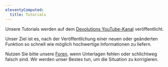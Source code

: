 ```yaml
---
eleventyComputed:
  title: Tutorials
---
```

Unsere Tutorials werden auf dem [Devolutions YouTube-Kanal](https://www.youtube.com/user/Devolutions) veröffentlicht.  

Unser Ziel ist es, nach der Veröffentlichung einer neuen oder geänderten Funktion so schnell wie möglich hochwertige Informationen zu liefern.  

Nutzen Sie bitte unsere [Foren](https://forum.devolutions.net/forums/78/remote-desktop-manager--support-deutsch), wenn Unterlagen fehlen oder schlichtweg falsch sind. Wir werden unser Bestes tun, um die Situation zu korrigieren.  
